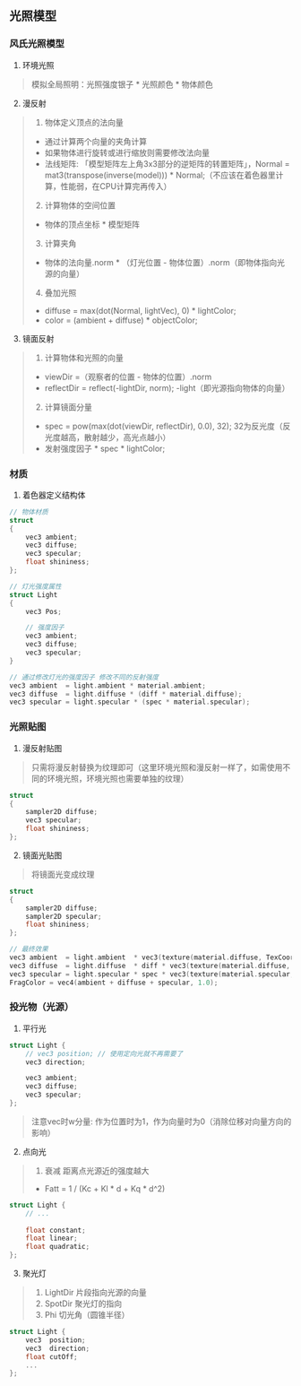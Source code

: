 ## 光照模型

### 风氏光照模型

1. 环境光照
> 模拟全局照明：光照强度银子 * 光照颜色 * 物体颜色

2. 漫反射
> 1. 物体定义顶点的法向量
> * 通过计算两个向量的夹角计算
> * 如果物体进行旋转或进行缩放则需要修改法向量
> * 法线矩阵: 「模型矩阵左上角3x3部分的逆矩阵的转置矩阵」，Normal = mat3(transpose(inverse(model))) * Normal;（不应该在着色器里计算，性能弱，在CPU计算完再传入）
> 2. 计算物体的空间位置
> * 物体的顶点坐标 * 模型矩阵
> 3. 计算夹角
> * 物体的法向量.norm * （灯光位置 - 物体位置）.norm（即物体指向光源的向量）
> 4. 叠加光照
> * diffuse = max(dot(Normal, lightVec), 0) * lightColor;
> * color = (ambient + diffuse) * objectColor;

3. 镜面反射
> 1. 计算物体和光照的向量
> * viewDir =（观察者的位置 - 物体的位置）.norm
> * reflectDir = reflect(-lightDir, norm); -light（即光源指向物体的向量）
> 2. 计算镜面分量
> * spec = pow(max(dot(viewDir, reflectDir), 0.0), 32); 32为反光度（反光度越高，散射越少，高光点越小）
> * 发射强度因子 * spec * lightColor;

### 材质

1. 着色器定义结构体
```c
// 物体材质
struct
{
    vec3 ambient;
    vec3 diffuse;
    vec3 specular;
    float shininess;
};

// 灯光强度属性
struct Light
{
    vec3 Pos;

    // 强度因子
    vec3 ambient;
    vec3 diffuse;
    vec3 specular;
}

// 通过修改灯光的强度因子 修改不同的反射强度
vec3 ambient  = light.ambient * material.ambient;
vec3 diffuse  = light.diffuse * (diff * material.diffuse);
vec3 specular = light.specular * (spec * material.specular);
```

### 光照贴图
1. 漫反射贴图
> 只需将漫反射替换为纹理即可（这里环境光照和漫反射一样了，如需使用不同的环境光照，环境光照也需要单独的纹理）
```c
struct
{
    sampler2D diffuse;
    vec3 specular;
    float shininess;
};
```
2. 镜面光贴图
> 将镜面光变成纹理
```c
struct
{
    sampler2D diffuse;
    sampler2D specular;
    float shininess;
};

// 最终效果
vec3 ambient  = light.ambient  * vec3(texture(material.diffuse, TexCoords));
vec3 diffuse  = light.diffuse  * diff * vec3(texture(material.diffuse, TexCoords));  
vec3 specular = light.specular * spec * vec3(texture(material.specular, TexCoords));
FragColor = vec4(ambient + diffuse + specular, 1.0);
```

### 投光物（光源）
1. 平行光
```c
struct Light {
    // vec3 position; // 使用定向光就不再需要了
    vec3 direction;

    vec3 ambient;
    vec3 diffuse;
    vec3 specular;
};
```
> 注意vec时w分量: 作为位置时为1，作为向量时为0（消除位移对向量方向的影响）

2. 点向光
> 1. 衰减 距离点光源近的强度越大
> * Fatt = 1 / (Kc + Kl * d + Kq * d^2)
```c
struct Light {
    // ...
    
    float constant;
    float linear;
    float quadratic;
};
```

3. 聚光灯
> 1. LightDir 片段指向光源的向量
> 2. SpotDir  聚光灯的指向
> 3. Phi      切光角（圆锥半径）
```c
struct Light {
    vec3  position;
    vec3  direction;
    float cutOff;
    ...
};
```